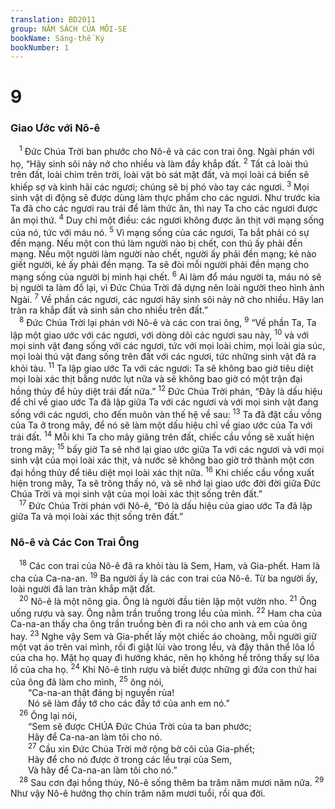 ```yaml
---
translation: BD2011
group: NĂM SÁCH CỦA MÔI-SE
bookName: Sáng-thế Ký 
bookNumber: 1
---
```


<div class="title"><h1>9</h1><h3>Giao Ước với Nô-ê</h3></div>
<span class="verse sa_9_1"> <sup>1</sup> Ðức Chúa Trời ban phước cho Nô-ê và các con trai ông. Ngài phán với họ, “Hãy sinh sôi nảy nở cho nhiều và làm đầy khắp đất. </span>
<span class="verse sa_9_2"><sup>2</sup> Tất cả loài thú trên đất, loài chim trên trời, loài vật bò sát mặt đất, và mọi loài cá biển sẽ khiếp sợ và kinh hãi các ngươi; chúng sẽ bị phó vào tay các ngươi. </span>
<span class="verse sa_9_3"><sup>3</sup> Mọi sinh vật di động sẽ được dùng làm thực phẩm cho các ngươi. Như trước kia Ta đã cho các ngươi rau trái để làm thức ăn, thì nay Ta cho các ngươi được ăn mọi thứ. </span>
<span class="verse sa_9_4"><sup>4</sup> Duy chỉ một điều: các ngươi không được ăn thịt với mạng sống của nó, tức với máu nó. </span>
<span class="verse sa_9_5"><sup>5</sup> Vì mạng sống của các ngươi, Ta bắt phải có sự đền mạng. Nếu một con thú làm người nào bị chết, con thú ấy phải đền mạng. Nếu một người làm người nào chết, người ấy phải đền mạng; kẻ nào giết người, kẻ ấy phải đền mạng. Ta sẽ đòi mỗi người phải đền mạng cho mạng sống của người bị mình hại chết. </span>
<span class="verse sa_9_6"><sup>6</sup> Ai làm đổ máu người ta, máu nó sẽ bị người ta làm đổ lại, vì Ðức Chúa Trời đã dựng nên loài người theo hình ảnh Ngài. </span>
<span class="verse sa_9_7"><sup>7</sup> Về phần các ngươi, các ngươi hãy sinh sôi nảy nở cho nhiều. Hãy lan tràn ra khắp đất và sinh sản cho nhiều trên đất.” <br/></span>
<span class="verse sa_9_8"> <sup>8</sup> Ðức Chúa Trời lại phán với Nô-ê và các con trai ông, </span>
<span class="verse sa_9_9"><sup>9</sup> “Về phần Ta, Ta lập một giao ước với các ngươi, với dòng dõi các ngươi sau này, </span>
<span class="verse sa_9_10"><sup>10</sup> và với mọi sinh vật đang sống với các ngươi, tức với mọi loài chim, mọi loài gia súc, mọi loài thú vật đang sống trên đất với các ngươi, tức những sinh vật đã ra khỏi tàu. </span>
<span class="verse sa_9_11"><sup>11</sup> Ta lập giao ước Ta với các ngươi: Ta sẽ không bao giờ tiêu diệt mọi loài xác thịt bằng nước lụt nữa và sẽ không bao giờ có một trận đại hồng thủy để hủy diệt trái đất nữa.” </span>
<span class="verse sa_9_12"><sup>12</sup> Ðức Chúa Trời phán, “Ðây là dấu hiệu để chỉ về giao ước Ta đã lập giữa Ta với các ngươi và với mọi sinh vật đang sống với các ngươi, cho đến muôn vàn thế hệ về sau: </span>
<span class="verse sa_9_13"><sup>13</sup> Ta đã đặt cầu vồng của Ta ở trong mây, để nó sẽ làm một dấu hiệu chỉ về giao ước của Ta với trái đất. </span>
<span class="verse sa_9_14"><sup>14</sup> Mỗi khi Ta cho mây giăng trên đất, chiếc cầu vồng sẽ xuất hiện trong mây; </span>
<span class="verse sa_9_15"><sup>15</sup> bấy giờ Ta sẽ nhớ lại giao ước giữa Ta với các ngươi và với mọi sinh vật của mọi loài xác thịt, và nước sẽ không bao giờ trở thành một cơn đại hồng thủy để tiêu diệt mọi loài xác thịt nữa. </span>
<span class="verse sa_9_16"><sup>16</sup> Khi chiếc cầu vồng xuất hiện trong mây, Ta sẽ trông thấy nó, và sẽ nhớ lại giao ước đời đời giữa Ðức Chúa Trời và mọi sinh vật của mọi loài xác thịt sống trên đất.” <br/></span>
<span class="verse sa_9_17"> <sup>17</sup> Ðức Chúa Trời phán với Nô-ê, “Ðó là dấu hiệu của giao ước Ta đã lập giữa Ta và mọi loài xác thịt sống trên đất.”<br/></span>
<div class="title"><h3>Nô-ê và Các Con Trai Ông</h3></div>
<span class="verse sa_9_18"> <sup>18</sup> Các con trai của Nô-ê đã ra khỏi tàu là Sem, Ham, và Gia-phết. Ham là cha của Ca-na-an. </span>
<span class="verse sa_9_19"><sup>19</sup> Ba người ấy là các con trai của Nô-ê. Từ ba người ấy, loài người đã lan tràn khắp mặt đất.<br/></span>
<span class="verse sa_9_20"> <sup>20</sup> Nô-ê là một nông gia. Ông là người đầu tiên lập một vườn nho. </span>
<span class="verse sa_9_21"><sup>21</sup> Ông uống rượu và say. Ông nằm trần truồng trong lều của mình. </span>
<span class="verse sa_9_22"><sup>22</sup> Ham cha của Ca-na-an thấy cha ông trần truồng bèn đi ra nói cho anh và em của ông hay. </span>
<span class="verse sa_9_23"><sup>23</sup> Nghe vậy Sem và Gia-phết lấy một chiếc áo choàng, mỗi người giữ một vạt áo trên vai mình, rồi đi giật lùi vào trong lều, và đậy thân thể lõa lồ của cha họ. Mặt họ quay đi hướng khác, nên họ không hề trông thấy sự lõa lồ của cha họ. </span>
<span class="verse sa_9_24"><sup>24</sup> Khi Nô-ê tỉnh rượu và biết được những gì đứa con thứ hai của ông đã làm cho mình, </span>
<span class="verse sa_9_25"><sup>25</sup> ông nói,<br/>  “Ca-na-an thật đáng bị nguyền rủa!<br/>  Nó sẽ làm đầy tớ cho các đầy tớ của anh em nó.”<br/></span>
<span class="verse sa_9_26"> <sup>26</sup> Ông lại nói, <br/>  “Sem sẽ được CHÚA Ðức Chúa Trời của ta ban phước;<br/>  Hãy để Ca-na-an làm tôi cho nó.<br/></span>
<span class="verse sa_9_27">  <sup>27</sup> Cầu xin Ðức Chúa Trời mở rộng bờ cõi của Gia-phết;<br/>  Hãy để cho nó được ở trong các lều trại của Sem,<br/>  Và hãy để Ca-na-an làm tôi cho nó.”<br/></span>
<span class="verse sa_9_28"> <sup>28</sup> Sau cơn đại hồng thủy, Nô-ê sống thêm ba trăm năm mươi năm nữa. </span>
<span class="verse sa_9_29"><sup>29</sup> Như vậy Nô-ê hưởng thọ chín trăm năm mươi tuổi, rồi qua đời.<br/></span>
